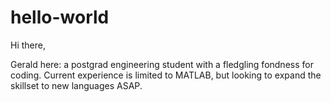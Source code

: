 # hello-world

Hi there,

Gerald here: a postgrad engineering student with a fledgling fondness for coding.
Current experience is limited to MATLAB, but looking to expand the skillset to new languages ASAP.
